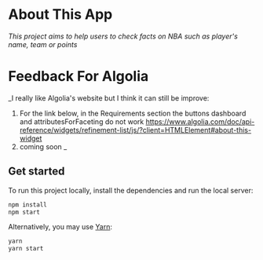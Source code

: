 # About This App

_This project aims to help users to check facts on NBA such as player's name, team or points_

# Feedback For Algolia

_I really like Algolia's website but I think it can still be improve:

1. For the link below, in the Requirements section the buttons dashboard and attributesForFaceting do not work
https://www.algolia.com/doc/api-reference/widgets/refinement-list/js/?client=HTMLElement#about-this-widget
2. coming soon
_

## Get started

To run this project locally, install the dependencies and run the local server:

```sh
npm install
npm start
```

Alternatively, you may use [Yarn](https://http://yarnpkg.com/):

```sh
yarn
yarn start
```
